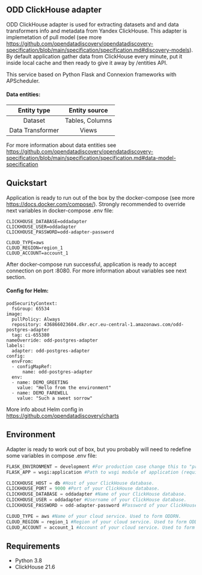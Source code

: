 ## ODD ClickHouse adapter

ODD ClickHouse adapter is used for extracting datasets and and data transformers info and metadata from Yandex ClickHouse. This adapter is implemetation of pull model (see more https://github.com/opendatadiscovery/opendatadiscovery-specification/blob/main/specification/specification.md#discovery-models). By default application gather data from ClickHouse every minute, put it inside local cache and then ready to give it away by /entities API.

This service based on Python Flask and Connexion frameworks with APScheduler.

#### Data entities:
| Entity type | Entity source |
|:----------------:|:---------:|
|Dataset|Tables, Columns|
|Data Transformer|Views|

For more information about data entities see https://github.com/opendatadiscovery/opendatadiscovery-specification/blob/main/specification/specification.md#data-model-specification

## Quickstart
Application is ready to run out of the box by the docker-compose (see more https://docs.docker.com/compose/).
Strongly recommended to override next variables in docker-compose .env file:

```
CLICKHOUSE_DATABASE=oddadapter
CLICKHOUSE_USER=oddadapter
CLICKHOUSE_PASSWORD=odd-adapter-password

CLOUD_TYPE=aws
CLOUD_REGION=region_1
CLOUD_ACCOUNT=account_1
```

After docker-compose run successful, application is ready to accept connection on port :8080. 
For more information about variables see next section.

#### Config for Helm:
```
podSecurityContext:
  fsGroup: 65534
image:
  pullPolicy: Always
  repository: 436866023604.dkr.ecr.eu-central-1.amazonaws.com/odd-postgres-adapter
  tag: ci-655380
nameOverride: odd-postgres-adapter
labels:
  adapter: odd-postgres-adapter
config:
  envFrom:
  - configMapRef:
      name: odd-postgres-adapter
  env:
  - name: DEMO_GREETING
    value: "Hello from the environment"
  - name: DEMO_FAREWELL
    value: "Such a sweet sorrow"
```
More info about Helm config in https://github.com/opendatadiscovery/charts


## Environment
Adapter is ready to work out of box, but you probably will need to redefine some variables in compose .env file:

```Python
FLASK_ENVIRONMENT = development #For production case change this to "production"
FLASK_APP = wsgi:application #Path to wsgi module of application (required by gunicorn)

CLICKHOUSE_HOST = db #Host of your ClickHouse database.
CLICKHOUSE_PORT = 9000 #Port of your ClickHouse database.
CLICKHOUSE_DATABASE = oddadapter #Name of your ClickHouse database.
CLICKHOUSE_USER = oddadapter #Username of your ClickHouse database.
CLICKHOUSE_PASSWORD = odd-adapter-password #Password of your ClickHouse database.

CLOUD_TYPE = aws #Name of your cloud service. Used to form ODDRN.
CLOUD_REGION = region_1 #Region of your cloud service. Used to form ODDRN.
CLOUD_ACCOUNT = account_1 #Account of your cloud service. Used to form ODDRN.
```

## Requirements
- Python 3.8
- ClickHouse 21.6
